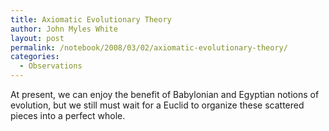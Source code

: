 ```yaml
---
title: Axiomatic Evolutionary Theory
author: John Myles White
layout: post
permalink: /notebook/2008/03/02/axiomatic-evolutionary-theory/
categories:
  - Observations
---
```


At present, we can enjoy the benefit of Babylonian and Egyptian notions of evolution, but we still must wait for a Euclid to organize these scattered pieces into a perfect whole.

